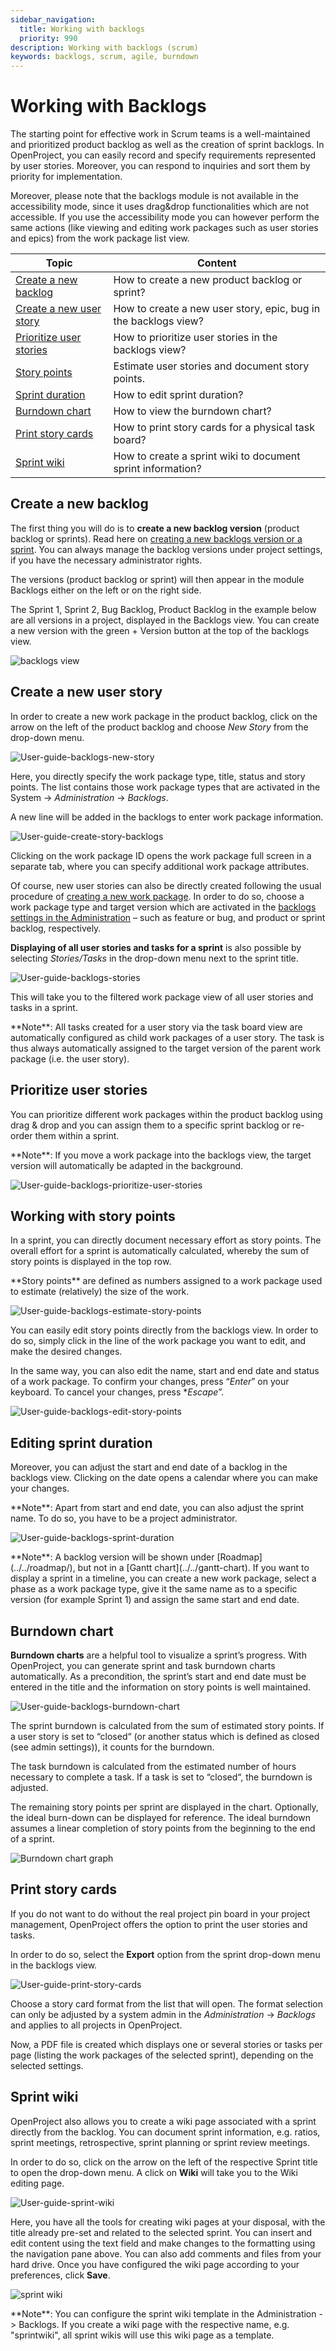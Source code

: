 ```yaml
---
sidebar_navigation:
  title: Working with backlogs
  priority: 990
description: Working with backlogs (scrum)
keywords: backlogs, scrum, agile, burndown
---
```


# Working with Backlogs

The starting point for effective work in Scrum teams is a well-maintained and prioritized product backlog as well as the creation of sprint backlogs. In OpenProject, you can easily record and specify requirements represented by user stories. Moreover, you can respond to inquiries and sort them by priority for implementation.

Moreover, please note that the backlogs module is not available in the accessibility mode, since it uses drag&drop functionalities which are not accessible. If you use the accessibility mode you can however perform the same actions (like viewing and editing work packages such as user stories and epics) from the work package list view.

| Topic                                               | Content                                                      |
| --------------------------------------------------- | ------------------------------------------------------------ |
| [Create a new backlog](#create-a-new-backlog)       | How to create a new product backlog or sprint?               |
| [Create a new user story](#create-a-new-user-story) | How to create a new user story, epic, bug in the backlogs view? |
| [Prioritize user stories](#prioritize-user-stories) | How to prioritize user stories in the backlogs view?         |
| [Story points](#working-with-story-points)          | Estimate user stories and document story points.             |
| [Sprint duration](#editing-sprint-duration)         | How to edit sprint duration?                                 |
| [Burndown chart](#burndown-chart)                   | How to view the burndown chart?                              |
| [Print story cards](#print-story-cards)             | How to print story cards for a physical task board?          |
| [Sprint wiki](#sprint-wiki)                         | How to create a sprint wiki to document sprint information?  |

## Create a new backlog

The first thing you will do is to **create a new backlog version** (product backlog or sprints). Read here on [creating a new backlogs version or a sprint](../manage-sprints). You can always manage the backlog versions under project settings, if you have the necessary administrator rights.

The versions (product backlog or sprint) will then appear in the module Backlogs either on the left or on the right side.

The Sprint 1, Sprint 2, Bug Backlog, Product Backlog in the example below are all versions in a project, displayed in the Backlogs view. You can create a new version with the green + Version button at the top of the backlogs view.

![backlogs view](image-20200127164402798.png)

## Create a new user story

In order to create a new work package in the product backlog, click on the arrow on the left of the product backlog and choose *New Story* from the drop-down menu.

![User-guide-backlogs-new-story](User-guide-backlogs-new-story.png)

Here, you directly specify the work package type, title, status and story points. The list contains those work package types that are activated in the System -> *Administration* -> *Backlogs*.

A new line will be added in the backlogs to enter work package information.

![User-guide-create-story-backlogs](User-guide-create-story-backlogs.png)

Clicking on the work package ID opens the work package full screen in a separate tab, where you can specify additional work package attributes.

Of course, new user stories can also be directly created following the usual procedure of [creating a new work package](../../work-packages/create-work-package/). In order to do so, choose a work package type and target version which are activated in the [backlogs settings in the Administration](../../../system-admin-guide/backlogs) – such as feature or bug, and product or sprint backlog, respectively.

**Displaying of all user stories and tasks for a sprint** is also possible by selecting *Stories/Tasks* in the drop-down menu next to the sprint title.

![User-guide-backlogs-stories](User-guide-backlogs-stories.png)

This will take you to the filtered work package view of all user stories and tasks in a sprint.

<div class="alert alert-info" role="alert">
**Note**: All tasks created for a user story via the task board view are automatically configured as child work packages of a user story. The task is thus always automatically assigned to the target version of the parent work package (i.e. the user story).
</div>


## Prioritize user stories

You can prioritize different work packages within the product backlog using drag & drop and you can assign them to a specific sprint backlog or re-order them within a sprint.

<div class="alert alert-info" role="alert">
**Note**: If you move a work package into the backlogs view, the target version will automatically be adapted in the background.
</div>

![User-guide-backlogs-prioritize-user-stories](User-guide-backlogs-prioritize-user-stories.png)

## Working with story points

In a sprint, you can directly document necessary effort as story points. The overall effort for a sprint is automatically calculated, whereby the sum of story points is displayed in the top row.

<div class="glossary">
**Story points** are defined as numbers assigned to a work package used to estimate (relatively) the size of the work.
</div>

![User-guide-backlogs-estimate-story-points](User-guide-backlogs-estimate-story-points.png)

You can easily edit story points directly from the backlogs view. In order to do so, simply click in the line of the work package you want to edit, and make the desired changes.

In the same way, you can also edit the name, start and end date and status of a work package. To confirm your changes, press “*Enter*” on your keyboard. To cancel your changes, press **Escape*”.

![User-guide-backlogs-edit-story-points](User-guide-backlogs-edit-story-points.png)

## Editing sprint duration

Moreover, you can adjust the start and end date of a backlog in the backlogs view. Clicking on the date opens a calendar where you can make your changes.

<div class="alert alert-info" role="alert">
**Note**: Apart from start and end date, you can also adjust the sprint name. To do so, you have to be a project administrator.
</div>

![User-guide-backlogs-sprint-duration](User-guide-backlogs-sprint-duration.png)

<div class="alert alert-info" role="alert">
**Note**: A backlog version will be shown under [Roadmap](../../roadmap/), but not in a [Gantt chart](../../gantt-chart). If you want to display a sprint in a timeline, you can create a new work package, select a phase as a work package type, give it the same name as to a specific version (for example Sprint 1) and assign the same start and end date.
</div>


## Burndown chart

**Burndown charts** are a helpful tool to visualize a sprint’s progress. With OpenProject, you can generate sprint and task burndown charts automatically. As a precondition, the sprint’s start and end date must be entered in the title and the information on story points is well maintained.

![User-guide-backlogs-burndown-chart](User-guide-backlogs-burndown-chart.png)

The sprint burndown is calculated from the sum of estimated story points. If a user story is set to “closed“ (or another status which is defined as closed (see admin settings)), it counts for the burndown.

The task burndown is calculated from the estimated number of hours necessary to complete a task. If a task is set to “closed“, the burndown is adjusted.

The remaining story points per sprint are displayed in the chart. Optionally, the ideal burn-down can be displayed for reference. The ideal burndown assumes a linear completion of story points from the beginning to the end of a sprint.

![Burndown chart graph](17_BurndownChart2.png)

    

## Print story cards

If you do not want to do without the real project pin board in your project management, OpenProject offers the option to print the user stories and tasks.

In order to do so, select the **Export** option from the sprint drop-down menu in the backlogs view.

![User-guide-print-story-cards](User-guide-print-story-cards.png)

Choose a story card format from the list that will open. The format selection can only be adjusted by a system admin in the *Administration* -> *Backlogs* and applies to all projects in OpenProject.

Now, a PDF file is created which displays one or several stories or tasks per page (listing the work packages of the selected sprint), depending on the selected settings.

## Sprint wiki

OpenProject also allows you to create a wiki page associated with a sprint directly from the backlog. You can document sprint information, e.g. ratios, sprint meetings, retrospective, sprint planning or sprint review meetings.

In order to do so, click on the arrow on the left of the respective Sprint title to open the drop-down menu. A click on **Wiki** will take you to the Wiki editing page.

![User-guide-sprint-wiki](User-guide-sprint-wiki.png)

Here, you have all the tools for creating wiki pages at your disposal, with the title already pre-set and related to the selected sprint. You can insert and edit content using the text field and make changes to the formatting using the navigation pane above. You can also add comments and files from your hard drive. Once you have configured the wiki page according to your preferences, click **Save**.

![sprint wiki](image-20200129140655485.png)

<div class="alert alert-info" role="alert">
**Note**: You can configure the sprint wiki template in the Administration -> Backlogs. If you create a wiki page with the respective name, e.g. "sprintwiki", all sprint wikis will use this wiki page as a template.
</div>